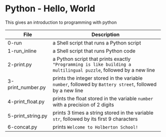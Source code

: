 # Python - Hello, World
This gives an introduction to programming with python

|File		|Description					|
|-----------|-----------------------------------------|
|0-run	|a Shell script that runs a Python script	|
|1-run_inline|a Shell script that runs Python code	|
|2-print.py |a Python script that prints exactly `"Programming is like building a multilingual puzzle`, followed by a new line|
|3-print_number.py |prints the integer stored in the variable `number`, followed by `Battery street`, followed by a new line|
|4-print_float.py |prints the float stored in the variable `number` with a precision of 2 digits|
|5-print_string.py |prints 3 times a string stored in the variable `str`, followed by its first 9 characters|
|6-concat.py |prints `Welcome to Holberton School!`|

